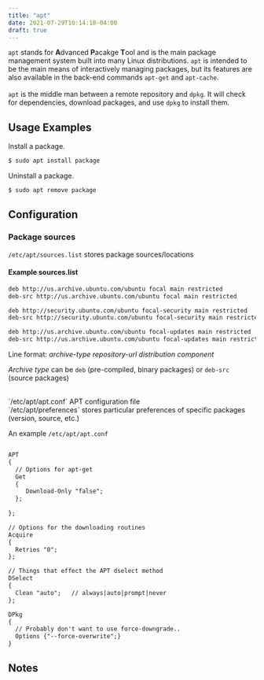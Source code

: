 ```yaml
---
title: "apt"
date: 2021-07-29T10:14:18-04:00
draft: true
---
```



`apt` stands for **A**dvanced **P**acakge **T**ool and is the main package
management system built into many Linux distributions. `apt` is intended to
be the main means of interactively managing packages, but its features are
also available in the back-end commands `apt-get` and `apt-cache`.
<br>
<br>
`apt` is the middle man between a remote repository and `dpkg`. It will
check for dependencies, download packages, and use `dpkg` to install them.

## Usage Examples

Install a package.

```bash
$ sudo apt install package
```

Uninstall a package.

```bash
$ sudo apt remove package
```

## Configuration

### Package sources

`/etc/apt/sources.list` stores package sources/locations

#### Example sources.list

```txt
deb http://us.archive.ubuntu.com/ubuntu focal main restricted
deb-src http://us.archive.ubuntu.com/ubuntu focal main restricted

deb http://security.ubuntu.com/ubuntu focal-security main restricted
deb-src http://security.ubuntu.com/ubuntu focal-security main restricted

deb http://us.archive.ubuntu.com/ubuntu focal-updates main restricted
deb-src http://us.archive.ubuntu.com/ubuntu focal-updates main restricted
```

Line format: _archive-type repository-url distribution component_

_Archive type_ can be `deb` (pre-compiled, binary packages) or `deb-src`
(source packages)

<br>
`/etc/apt/apt.conf` APT configuration file
<br>
`/etc/apt/preferences` stores particular preferences of specific packages (version,
source, etc.)

<!--https://wiki.debian.org/SourcesList-->

An example `/etc/apt/apt.conf`

```txt

APT 
{
  // Options for apt-get
  Get 
  {
     Download-Only "false";
  };
  
};

// Options for the downloading routines
Acquire
{
  Retries "0";
};

// Things that effect the APT dselect method
DSelect 
{
  Clean "auto";   // always|auto|prompt|never
};

DPkg 
{
  // Probably don't want to use force-downgrade..
  Options {"--force-overwrite";}
}
```

## Notes
